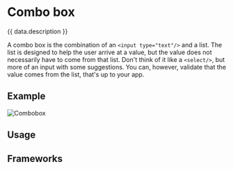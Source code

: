 <script setup>
  import React from './react.md';
  import data from './data.json';
  import { mapFrameworkStatuses } from '../utils.js';
</script>

# Combo box
{{ data.description }}

<components-status v-bind="mapFrameworkStatuses(data.frameworks)" />

A combo box is the combination of an `<input type="text"/>` and a list.
The list is designed to help the user arrive at a value, but the value does not necessarily have to come from that list.
Don't think of it like a `<select/>`, but more of an input with some suggestions.
You can, however, validate that the value comes from the list, that's up to your app.

## Example

![Combobox](/components/combobox.png)

## Usage
<component-questions />

## Frameworks

<tabs-content>
  <template #react>
    <react />
  </template>
</tabs-content>